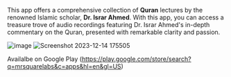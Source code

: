 This app offers a comprehensive collection of **Quran** lectures by the renowned Islamic scholar, **Dr. Israr Ahmed**. With this app, you can access a treasure trove of audio recordings featuring Dr. Israr Ahmed's in-depth commentary on the Quran, presented with remarkable clarity and passion.


![image](https://github.com/zabi90/BayanUlQuran/assets/22497829/b79bff9a-38f0-4da7-86b2-9d4bf40b15e9)  ![Screenshot 2023-12-14 175505](https://github.com/zabi90/BayanUlQuran/assets/22497829/745970c7-c779-4306-a69a-ec130b83f35a)


Availalbe on Google Play (https://play.google.com/store/search?q=mrsquarelabs&c=apps&hl=en&gl=US)
